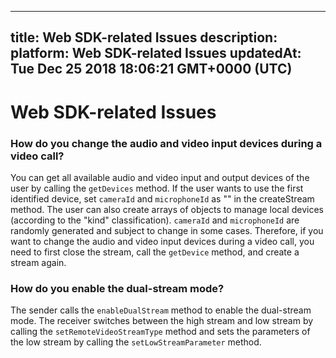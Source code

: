 
---
title: Web SDK-related Issues
description: 
platform: Web SDK-related Issues
updatedAt: Tue Dec 25 2018 18:06:21 GMT+0000 (UTC)
---
# Web SDK-related Issues
### How do you change the audio and video input devices during a video call?
You can get all available audio and video input and output devices of the user by calling the `getDevices` method. If the user wants to use the first identified device, set `cameraId` and `microphoneId` as "" in the createStream method. The user can also create arrays of objects to manage local devices (according to the "kind" classification). `cameraId` and `microphoneId` are randomly generated and subject to change in some cases. Therefore, if you want to change the audio and video input devices during a video call, you need to first close the stream, call the `getDevice` method, and create a stream again. 

### How do you enable the dual-stream mode?
The sender calls the `enableDualStream` method to enable the dual-stream mode. The receiver switches between the high stream and low stream by calling the `setRemoteVideoStreamType` method and sets the parameters of the low stream by calling the `setLowStreamParameter` method.
